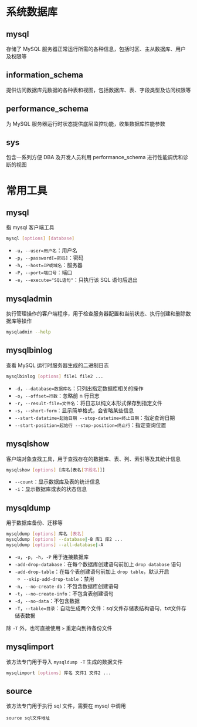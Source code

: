 # 系统数据库

## mysql

存储了 MySQL 服务器正常运行所需的各种信息，包括时区、主从数据库、用户及权限等
## information_schema

提供访问数据库元数据的各种表和视图，包括数据库、表、字段类型及访问权限等
## performance_schema

为 MySQL 服务器运行时状态提供底层监控功能，收集数据库性能参数
## sys

包含一系列方便 DBA 及开发人员利用 performance_schema 进行性能调优和诊断的视图
# 常用工具
## mysql

指 mysql 客户端工具

```bash
mysql [options] [database]
```
- `-u`，`--user=用户名`：用户名
- `-p`，`--password[=密码]`：密码
- `-h`，`--host=IP或域名`：服务器
- `-P`，`--port=端口号`：端口
- `-e`，`--execute="SQL语句"`：只执行该 SQL 语句后退出
## mysqladmin

执行管理操作的客户端程序，用于检查服务器配置和当前状态、执行创建和删除数据库等操作

```bash
mysqladmin --help
```
## mysqlbinlog

查看 MySQL 运行时服务器生成的二进制日志

```bash
mysqlbinlog [options] file1 file2 ...
```
- `-d`，`--database=数据库名`：只列出指定数据库相关的操作
- `-o`，`--offset=行数`：忽略前 n 行日志
- `-r`，`--result-file=文件名`：将日志以纯文本形式保存到指定文件
- `-s`，`--short-form`：显示简单格式，会省略某些信息
- `--start-datatime=起始日期 --stop-datetime=终止日期`：指定查询日期
- `--start-position=起始行 --stop-position=终止行`：指定查询位置
## mysqlshow

客户端对象查找工具，用于查找存在的数据库、表、列、索引等及其统计信息

```bash
mysqlshow [options] [库名[表名[字段名]]]
```
- `--count`：显示数据库及表的统计信息
- `-i`：显示数据库或表的状态信息
## mysqldump

用于数据库备份、迁移等

```bash
mysqldump [options] 库名 [表名]
mysqldump [options] --database|-B 库1 库2 ...
mysqldump [options] --all-database|-A
```
- `-u`，`-p`，`-h`，`-P` 用于连接数据库
- `-add-drop-database`：在每个数据库创建语句前加上 `drop database` 语句
- `-add-drop-table`：在每个表创建语句前加上 `drop table`，默认开启
	- `--skip-add-drop-table`：禁用
- `-n`，`--no-create-db`：不包含数据库创建语句
- `-t`，`--no-create-info`：不包含表创建语句
- `-d`，`--no-data`：不包含数据
- `-T`，`--table=目录`：自动生成两个文件：sql文件存储表结构语句，txt文件存储表数据

除 `-T` 外，也可直接使用 `>` 重定向到待备份文件
## mysqlimport

该方法专门用于导入 `mysqldump -T` 生成的数据文件

```bash
mysqlimport [options] 库名 文件1 文件2 ...
```
## source

该方法专门用于执行 sql 文件，需要在 mysql 中调用

```mysql
source sql文件地址
```